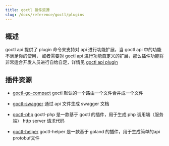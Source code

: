 ```yaml
---
title: goctl 插件资源
slug: /docs/reference/goctl/plugins
---
```


## 概述

goctl api 提供了 plugin 命令来支持对 api 进行功能扩展，当 goctl api 中的功能不满足你的使用，
或者需要对 goctl api 进行功能自定义的扩展，那么插件功能将非常适合开发人员进行自给自足，详情见
<a href="/docs/tutorials/cli/api#plugin" target="_blank">goctl api plugin</a>

## 插件资源

- [goctl-go-compact](https://github.com/zeromicro/goctl-go-compact)
  goctl 默认的一个路由一个文件合并成一个文件

- [goctl-swagger](https://github.com/zeromicro/goctl-swagger)
  通过 api 文件生成 swagger 文档

- [goctl-php](https://github.com/zeromicro/goctl-php)
  goctl-php 是一款基于 goctl 的插件，用于生成 php 调用端（服务端） http server 请求代码

- [goctl-helper](https://plugins.jetbrains.com/plugin/25693-goctl-helper)
  goctl-helper 是一款基于 goland 的插件，用于生成简单的api protobuf文件